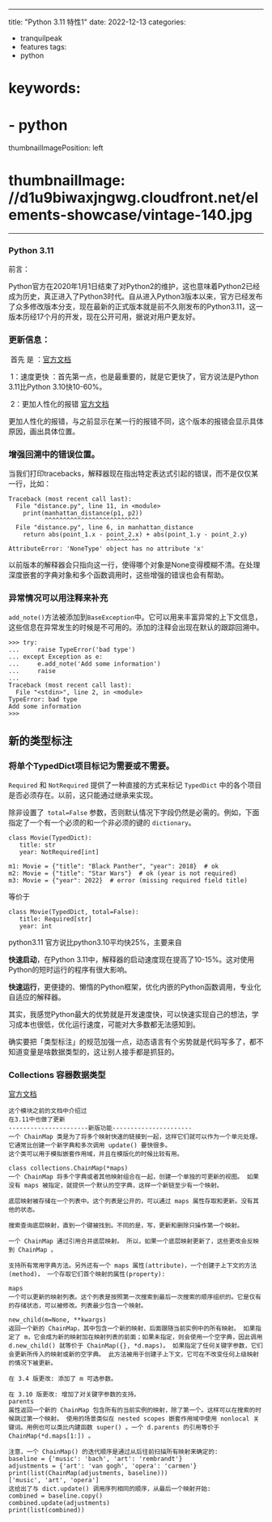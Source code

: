 
---
title: "Python 3.11 特性1"
date: 2022-12-13
categories:
- tranquilpeak
- features
tags:
- python
# keywords:
# - python

thumbnailImagePosition: left
# thumbnailImage: //d1u9biwaxjngwg.cloudfront.net/elements-showcase/vintage-140.jpg
---

<!--more-->



### Python 3.11

前言：

​		Python官方在2020年1月1日结束了对Python2的维护，这也意味着Python2已经成为历史，真正进入了Python3时代。自从进入Python3版本以来，官方已经发布了众多修改版本分支，现在最新的正式版本就是前不久刚发布的Python3.11，这一版本历经17个月的开发，现在公开可用，据说对用户更友好。

###  更新信息：

​		首先 是 ：[官方文档]("https://docs.python.org/3.11/whatsnew/3.11.html")

​		1：速度更快 ：首先第一点，也是最重要的，就是它更快了，官方说法是Python 3.11比Python 3.10快10-60%。

​		2：更加人性化的报错 [官方文档]("https://docs.python.org/3.11/whatsnew/3.11.html#whatsnew311-pep657")

​			  更加人性化的报错，与之前显示在某一行的报错不同，这个版本的报错会显示具体原因，画出具体位置。

### 增强回溯中的错误位置。

当我们打印tracebacks，解释器现在指出特定表达式引起的错误，而不是仅仅某一行，比如：

```python3
Traceback (most recent call last):
  File "distance.py", line 11, in <module>
    print(manhattan_distance(p1, p2))
          ^^^^^^^^^^^^^^^^^^^^^^^^^^
  File "distance.py", line 6, in manhattan_distance
    return abs(point_1.x - point_2.x) + abs(point_1.y - point_2.y)
                           ^^^^^^^^^
AttributeError: 'NoneType' object has no attribute 'x'
```

以前版本的解释器会只指向这一行，使得哪个对象是None变得模糊不清。在处理深度嵌套的字典对象和多个函数调用时，这些增强的错误也会有帮助。

### 异常情况可以用注释来补充

`add_note()`方法被添加到`BaseException`中。它可以用来丰富异常的上下文信息，这些信息在异常发生的时候是不可用的。添加的注释会出现在默认的跟踪回溯中。

```python3
>>> try:
...     raise TypeError('bad type')
... except Exception as e:
...     e.add_note('Add some information')
...     raise
...
Traceback (most recent call last):
  File "<stdin>", line 2, in <module>
TypeError: bad type
Add some information
>>>
```

## 新的类型标注

### 将单个TypedDict项目标记为需要或不需要。

`Required` 和 `NotRequired` 提供了一种直接的方式来标记 `TypedDict` 中的各个项目是否必须存在。以前，这只能通过继承来实现。

除非设置了` total=False` 参数，否则默认情况下字段仍然是必需的。例如，下面指定了一个有一个必须的和一个非必须的键的 `dictionary`。

```python3
class Movie(TypedDict):
   title: str
   year: NotRequired[int]

m1: Movie = {"title": "Black Panther", "year": 2018}  # ok
m2: Movie = {"title": "Star Wars"}  # ok (year is not required)
m3: Movie = {"year": 2022}  # error (missing required field title)
```

等价于

```python3
class Movie(TypedDict, total=False):
   title: Required[str]
   year: int
```

python3.11 官方说比python3.10平均快25%，主要来自

**快速启动**，在Python 3.11中，解释器的启动速度现在提高了10-15%。这对使用Python的短时运行的程序有很大影响。

**快速运行**，更便捷的、懒惰的Python框架，优化内嵌的Python函数调用，专业化自适应的解释器。

其实，我感觉Python最大的优势就是开发速度快，可以快速实现自己的想法，学习成本也很低，优化运行速度，可能对大多数都无法感知到。

确实要把「类型标注」的规范加强一点，动态语言有个劣势就是代码写多了，都不知道变量是啥数据类型的，这让别人接手都是抓狂的。

### Collections 容器数据类型

[官方文档]("https://docs.python.org/zh-cn/3/library/collections.html")

```
这个模块之前的文档中介绍过 
在3.11中也做了更新
----------------------新版功能----------------------
一个 ChainMap 类是为了将多个映射快速的链接到一起，这样它们就可以作为一个单元处理。它通常比创建一个新字典和多次调用 update() 要快很多。
这个类可以用于模拟嵌套作用域，并且在模版化的时候比较有用。

class collections.ChainMap(*maps)
一个 ChainMap 将多个字典或者其他映射组合在一起，创建一个单独的可更新的视图。 如果没有 maps 被指定，就提供一个默认的空字典，这样一个新链至少有一个映射。

底层映射被存储在一个列表中。这个列表是公开的，可以通过 maps 属性存取和更新。没有其他的状态。

搜索查询底层映射，直到一个键被找到。不同的是，写，更新和删除只操作第一个映射。

一个 ChainMap 通过引用合并底层映射。 所以，如果一个底层映射更新了，这些更改会反映到 ChainMap 。

支持所有常用字典方法。另外还有一个 maps 属性(attribute)，一个创建子上下文的方法(method)， 一个存取它们首个映射的属性(property):

maps
一个可以更新的映射列表。这个列表是按照第一次搜索到最后一次搜索的顺序组织的。它是仅有的存储状态，可以被修改。列表最少包含一个映射。

new_child(m=None, **kwargs)
返回一个新的 ChainMap，其中包含一个新的映射，后面跟随当前实例中的所有映射。 如果指定了 m，它会成为新的映射加在映射列表的前面；如果未指定，则会使用一个空字典，因此调用 d.new_child() 就等价于 ChainMap({}, *d.maps)。 如果指定了任何关键字参数，它们会更新所传入的映射或新的空字典。 此方法被用于创建子上下文，它可在不改变任何上级映射的情况下被更新。

在 3.4 版更改: 添加了 m 可选参数。

在 3.10 版更改: 增加了对关键字参数的支持。
parents
属性返回一个新的 ChainMap 包含所有的当前实例的映射，除了第一个。这样可以在搜索的时候跳过第一个映射。 使用的场景类似在 nested scopes 嵌套作用域中使用 nonlocal 关键词。用例也可以类比内建函数 super() 。一个 d.parents 的引用等价于 ChainMap(*d.maps[1:]) 。

注意，一个 ChainMap() 的迭代顺序是通过从后往前扫描所有映射来确定的:
baseline = {'music': 'bach', 'art': 'rembrandt'}
adjustments = {'art': 'van gogh', 'opera': 'carmen'}
print(list(ChainMap(adjustments, baseline)))
['music', 'art', 'opera']
这给出了与 dict.update() 调用序列相同的顺序，从最后一个映射开始:
combined = baseline.copy()
combined.update(adjustments)
print(list(combined))
```

